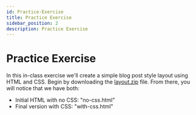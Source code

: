 ```yaml
---
id: Practice-Exercise
title: Practice Exercise
sidebar_position: 2
description: Practice Exercise
---
```


# Practice Exercise

In this in-class exercise we'll create a simple blog post style layout using HTML and CSS. Begin by downloading the [layout.zip](files/layout.zip) file. From there, you will notice that we have both:

- Initial HTML with no CSS: "no-css.html"
- Final version with CSS: "with-css.html"
